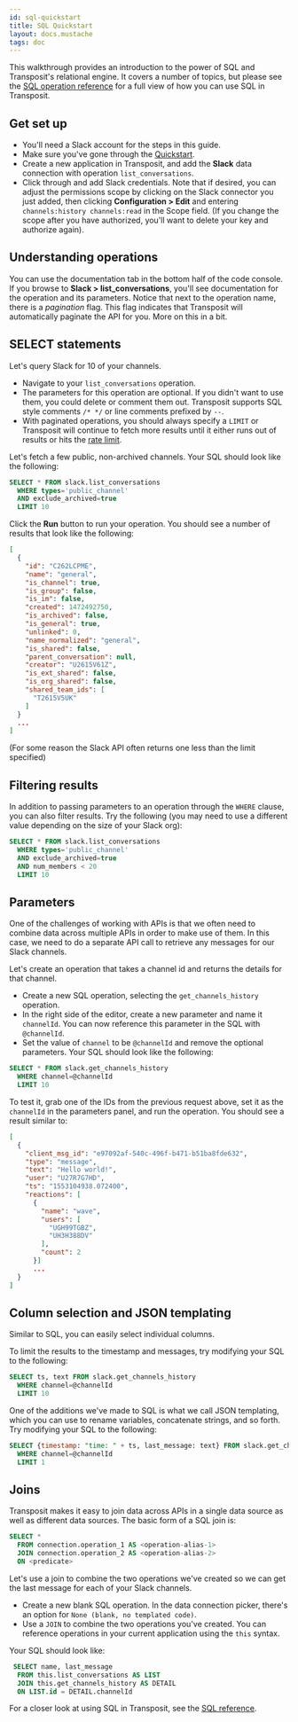 ```yaml
---
id: sql-quickstart
title: SQL Quickstart
layout: docs.mustache
tags: doc
---
```


This walkthrough provides an introduction to the power of SQL and Transposit's relational engine. It covers a number of topics, but please see the [SQL operation reference](/docs/references/sql-operations) for a full view of how you can use SQL in Transposit.

## Get set up

* You'll need a Slack account for the steps in this guide.
* Make sure you've gone through the [Quickstart](/docs/get-started/quickstart).
* Create a new application in Transposit, and add the **Slack** data connection with operation `list_conversations`.
* Click through and add Slack credentials. Note that if desired, you can adjust the permissions scope by clicking on the Slack connector you just added, then clicking **Configuration > Edit** and entering `channels:history channels:read` in the Scope field. (If you change the scope after you have authorized, you'll want to delete your key and authorize again).

## Understanding operations

You can use the documentation tab in the bottom half of the code console. If you browse to **Slack > list_conversations**, you'll see documentation for the operation and its parameters. Notice that next to the operation name, there is a _pagination_ flag. This flag indicates that Transposit will automatically paginate the API for you. More on this in a bit.

## SELECT statements

Let's query Slack for 10 of your channels.

* Navigate to your `list_conversations` operation.
* The parameters for this operation are optional. If you didn't want to use them, you could delete or comment them out. Transposit supports SQL style comments `/* */` or line comments prefixed by `--`.
* With paginated operations, you should always specify a `LIMIT` or Transposit will continue to fetch more results until it either runs out of results or hits the [rate limit](/docs/references/faq).

Let's fetch a few public, non-archived channels. Your SQL should look like the following:

```sql
SELECT * FROM slack.list_conversations
  WHERE types='public_channel'
  AND exclude_archived=true
  LIMIT 10
```

Click the **Run** button to run your operation. You should see a number of results that look like the following:

```json
[
  {
    "id": "C262LCPME",
    "name": "general",
    "is_channel": true,
    "is_group": false,
    "is_im": false,
    "created": 1472492750,
    "is_archived": false,
    "is_general": true,
    "unlinked": 0,
    "name_normalized": "general",
    "is_shared": false,
    "parent_conversation": null,
    "creator": "U2615V61Z",
    "is_ext_shared": false,
    "is_org_shared": false,
    "shared_team_ids": [
      "T2615V5UK"
    ]
  }
  ...
]
```
(For some reason the Slack API often returns one less than the limit specified)

## Filtering results

In addition to passing parameters to an operation through the `WHERE` clause, you can also filter results. Try the following (you may need to use a different value depending on the size of your Slack org):

```sql
SELECT * FROM slack.list_conversations
  WHERE types='public_channel'
  AND exclude_archived=true
  AND num_members < 20
  LIMIT 10
```

## Parameters

One of the challenges of working with APIs is that we often need to combine data across multiple APIs in order to make use of them. In this case, we need to do a separate API call to retrieve any messages for our Slack channels.

Let's create an operation that takes a channel id and returns the details for that channel.

* Create a new SQL operation, selecting the `get_channels_history` operation.
* In the right side of the editor, create a new parameter and name it `channelId`. You can now reference this parameter in the SQL with `@channelId`.
* Set the value of `channel` to be `@channelId` and remove the optional parameters. Your SQL should look like the following:

```sql
SELECT * FROM slack.get_channels_history
  WHERE channel=@channelId
  LIMIT 10
```

To test it, grab one of the IDs from the previous request above, set it as the `channelId` in the parameters panel, and run the operation. You should see a result similar to:

```json
[
  {
    "client_msg_id": "e97092af-540c-496f-b471-b51ba8fde632",
    "type": "message",
    "text": "Hello world!",
    "user": "U27R7G7HD",
    "ts": "1553104938.072400",
    "reactions": [
      {
        "name": "wave",
        "users": [
          "UGH99TGBZ",
          "UH3H388DV"
        ],
        "count": 2
      }]
      ...
  }
]
```

## Column selection and JSON templating

Similar to SQL, you can easily select individual columns.

To limit the results to the timestamp and messages, try modifying your SQL to the following:

```sql
SELECT ts, text FROM slack.get_channels_history
  WHERE channel=@channelId
  LIMIT 10
```

One of the additions we've made to SQL is what we call JSON templating, which you can use to rename variables, concatenate strings, and so forth. Try modifying your SQL to the following:

```sql
SELECT {timestamp: "time: " + ts, last_message: text} FROM slack.get_channels_history
  WHERE channel=@channelId
  LIMIT 1
```

## Joins

Transposit makes it easy to join data across APIs in a single data source as well as different data sources. The basic form of a SQL join is:

```sql
SELECT *
  FROM connection.operation_1 AS <operation-alias-1>
  JOIN connection.operation_2 AS <operation-alias-2>
  ON <predicate>
```

Let's use a join to combine the two operations we've created so we can get the last message for each of your Slack channels.
* Create a new blank SQL operation. In the data connection picker, there's an option for `None (blank, no templated code)`.
* Use a `JOIN` to combine the two operations you've created. You can reference operations in your current application using the `this` syntax.

Your SQL should look like:

```sql
 SELECT name, last_message
  FROM this.list_conversations AS LIST
  JOIN this.get_channels_history AS DETAIL
  ON LIST.id = DETAIL.channelId
```

For a closer look at using SQL in Transposit, see the [SQL reference](/docs/references/sql-operations). 
